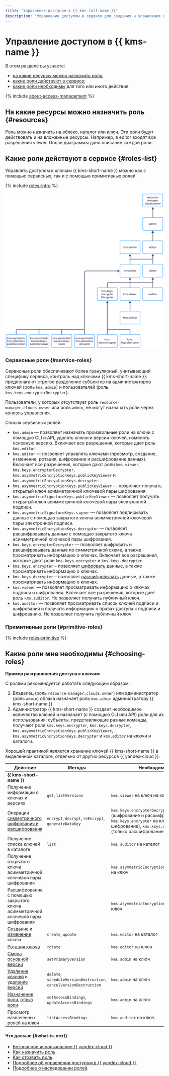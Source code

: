 ```yaml
---
title: "Управление доступом в {{ kms-full-name }}"
description: "Управление доступом в сервисе для создания и управления ключами шифрования {{ kms-full-name }}. В разделе описано, на какие ресурсы можно назначить роль, какие роли действуют в сервисе, какие роли необходимы для того или иного действия."
---
```


# Управление доступом в {{ kms-name }}

В этом разделе вы узнаете:
* [на какие ресурсы можно назначить роль](#resources);
* [какие роли действуют в сервисе](#roles-list);
* [какие роли необходимы](#choosing-roles) для того или иного действия.

{% include [about-access-management](../../_includes/iam/about-access-management.md) %}

## На какие ресурсы можно назначить роль {#resources}

Роль можно назначить на [облако](../../resource-manager/concepts/resources-hierarchy.md#cloud), [каталог](../../resource-manager/concepts/resources-hierarchy.md#folder) или [ключ](../concepts/key). Эти роли будут действовать и на вложенные ресурсы. Например, в editor входят все разрешения viewer. После диаграммы дано описание каждой роли.

## Какие роли действуют в сервисе {#roles-list}

Управлять доступом к ключам {{ kms-short-name }} можно как с помощью сервисных, так и с помощью примитивных ролей.

{% include [roles-intro](../../_includes/roles-intro.md) %}

![image](../../_assets/kms/service-roles-hierarchy.svg)

### Сервисные роли {#service-roles}

Сервисные роли обеспечивают более гранулярный, учитывающий специфику сервиса, контроль над ключами {{ kms-short-name }}: предполагают строгое разделение субъектов на администраторов ключей (роль `kms.admin`) и пользователей (роль `kms.keys.encrypterDecrypter`).

Пользователи, у которых отсутствует роль `resource-manager.clouds.owner` или роль `admin`, не могут назначать роли через консоль управления.

Список сервисных ролей:

* `kms.admin` — позволяет назначать произвольные роли на ключи с помощью CLI и API, удалять ключи и версии ключей, изменять основную версию. Включает все разрешения, которые дает роль `kms.editor`.
* `kms.editor` — позволяет управлять ключами (просмотр, создание, изменение, ротация, шифрование и расшифрование данных). Включает все разрешения, которые дают роли `kms.viewer`, `kms.keys.encrypterDecrypter`, `kms.asymmetricEncryptionKeys.publicKeyViewer` и `kms.asymmetricEncryptionKeys.decrypter`.
* `kms.asymmetricEncryptionKeys.publicKeyViewer` — позволяет получать открытый ключ асимметричной ключевой пары шифрования.
* `kms.asymmetricSignatureKeys.publicKeyViewer` — позволяет получать открытый ключ асимметричной ключевой пары электронной подписи.
* `kms.asymmetricSignatureKeys.signer` — позволяет подписывать данные с помощью закрытого ключа асимметричной ключевой пары электронной подписи.
* `kms.asymmetricEncryptionKeys.decrypter` — позволяет расшифровывать данные с помощью закрытого ключа асимметричной ключевой пары шифрования.
* `kms.keys.encrypterDecrypter` — позволяет шифровать и расшифровывать данные по симметричной схеме, а также просматривать информацию о ключах. Включает все разрешения, которые дают роли `kms.keys.encrypter` и `kms.keys.decrypter`.
* `kms.keys.encrypter` – позволяет [шифровать](../operations/symmetric-encryption.md#encryption) данные, а также просматривать информацию о ключах.
* `kms.keys.decrypter` – позволяет [расшифровывать](../operations/symmetric-encryption.md#decryption) данные, а также просматривать информацию о ключах.
* `kms.viewer` — позволяет просматривать информацию о ключах подписи и шифрования. Включает все разрешения, которые дает роль `kms.auditor`. Не позволяет получить публичный ключ.
* `kms.auditor` — позволяет просматривать список ключей подписи и шифрования и получать информацию о правах доступа к подписи и шифрованию. Не позволяет получить публичный ключ.

### Примитивные роли {#primitive-roles}

{% include [roles-primitive](../../_includes/roles-primitive.md) %}

## Какие роли мне необходимы {#choosing-roles}

**Пример разграничения доступа к ключам**

С ролями рекомендуется работать следующим образом:
1. Владелец (роль `resource-manager.clouds.owner`) или администратор (роль `admin`) облака назначает роль `kms.admin` администратору {{ kms-short-name }}. 
1. Администратор {{ kms-short-name }} создает необходимое количество ключей и назначает (с помощью CLI или API) роли для их использования: субъекты, представляющие разные команды, получают роли `kms.keys.encrypter`, `kms.keys.decrypter`, `kms.asymmetricEncryptionKeys.publicKeyViewer`, `kms.asymmetricEncryptionKeys.decrypter` и `kms.editor` на ключи и каталоги.

Хорошей практикой является хранение ключей {{ kms-short-name }} в выделенном каталоге, отдельно от других ресурсов {{ yandex-cloud }}.

Действие | Методы | Необходимые роли
----- | ----- | -----
**{{ kms-short-name }}** | | 
Получение информации о ключах и версиях | `get`, `listVersions` | `kms.viewer` на ключ на каталог
Операции [симметричного шифрования и расшифрования](../api-ref/SymmetricCrypto/) | `encrypt`, `decrypt`, `reEncrypt`, `generateDataKey` | `kms.keys.encrypterDecrypter` на ключ (шифрование и расшифрование), `kms.keys.encrypter` на ключ (только шифрование), `kms.keys.decrypter` на ключ (только расшифрование)
Получение списка ключей в каталоге | `list` | `kms.auditor` на каталог
Получение открытого ключа асимметричной ключевой пары шифрования | | `kms.asymmetricEncryptionKeys.publicKeyViewer` на ключ
Расшифрование с помощью закрытого ключа асимметричной ключевой пары шифрования | | `kms.asymmetricEncryptionKeys.decrypter` на ключ
[Создание](../operations/key.md#create) и [изменение](../operations/key.md#update) ключа | `create`, `update` | `kms.editor` на каталог
[Ротация ключа](../operations/key.md#rotate) | `rotate` | `kms.editor` на ключ
[Смена основной версии](../operations/version.md#make-primary) | `setPrimaryVersion` | `kms.admin` на ключ
[Удаление ключей](../operations/key.md#delete) и [удаление версий](../operations/version.md#delete)| `delete`, `scheduleVersionDestruction`, `cancelVersionDestruction` | `kms.admin` на ключ
[Назначение роли](../../iam/operations/roles/grant.md), [отзыв роли](../../iam/operations/roles/revoke.md) | `setAccessBindings`, `updateAccessBindings` | `kms.admin` на ключ
Просмотр назначенных ролей на ключ | `listAccessBindings` | `kms.auditor` на ключ

#### Что дальше {#what-is-next}

* [Безопасное использование {{ yandex-cloud }}](../../iam/best-practices/using-iam-securely.md)
* [Как назначить роль](../../iam/operations/roles/grant.md).
* [Как отозвать роль](../../iam/operations/roles/revoke.md).
* [Подробнее об управлении доступом в {{ yandex-cloud }}](../../iam/concepts/access-control/index.md).
* [Подробнее о наследовании ролей](../../resource-manager/concepts/resources-hierarchy.md#access-rights-inheritance).
